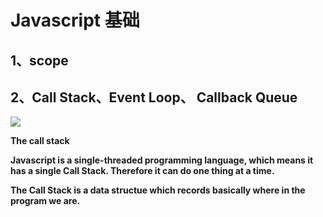 # Javascript 基础

## 1、scope

## 2、Call Stack、Event Loop、 Callback Queue

![](https://cdn.jsdelivr.net/gh/CarberryChai/oss@master/image/vdpaCc-qaUgCP.jpg)

**The call stack**

**Javascript is a single-threaded programming language, which means it has a single Call Stack. Therefore it can do one thing at a time.**

**The Call Stack is a data structue which records basically where in the program we are.**

